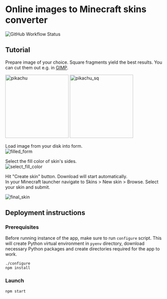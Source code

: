 # Online images to Minecraft skins converter

![GitHub Workflow Status](https://img.shields.io/github/workflow/status/pawel5z/image2minecraft-skin-app/Deploy?label=deployment)

## Tutorial

Prepare image of your choice. Square fragments yield the best results. You can cut them out e.g. in [GIMP](https://www.gimp.org/).

<img height=200 alt="pikachu" src="https://user-images.githubusercontent.com/45500957/136184605-0460a7f8-5284-42b9-aee3-23291f28a7e2.png"> <img height=200 alt="pikachu_sq" src="https://user-images.githubusercontent.com/45500957/136184642-c0aaed82-fd81-4b56-8b65-c880d906a975.png">

Load image from your disk into form.\
![filled_form](https://user-images.githubusercontent.com/45500957/186706056-e4a110dc-9e1f-4b11-b351-19d4187a01fc.png)

Select the fill color of skin's sides.\
![select_fill_color](https://user-images.githubusercontent.com/45500957/186705789-8ad5b970-b48f-48fa-a434-37d36f8888d4.png)

Hit "Create skin" button. Download will start automatically.\
In your Minecraft launcher navigate to Skins > New skin > Browse. Select your skin and submit.

![final_skin](https://user-images.githubusercontent.com/45500957/186708759-3d79ec28-9403-4dc2-b4db-2cfd08e8601a.png)

## Deployment instructions

### Prerequisites

Before running instance of the app, make sure to run `configure` script.
This will create Python virtual environment in `pyenv` directory, download necessary Python packages and create directories required for the app to work.

```
./configure
npm install
```

### Launch

```
npm start
```

